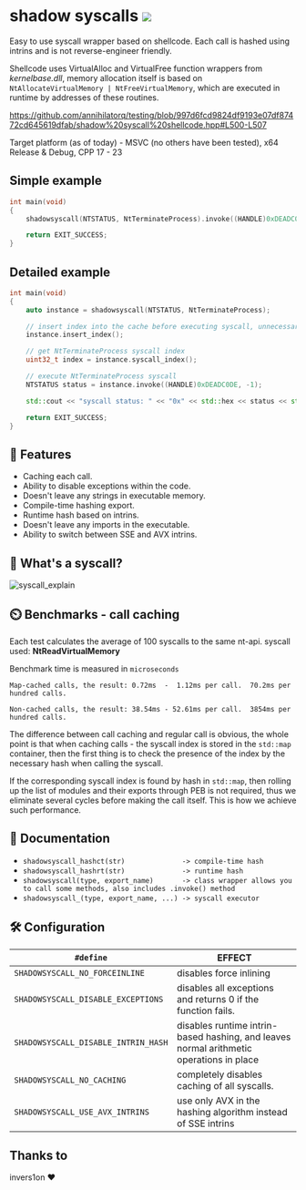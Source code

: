 # shadow syscalls [![](https://img.shields.io/badge/version-1.0.1-green.svg)]()

Easy to use syscall wrapper based on shellcode. Each call is hashed using intrins and is not reverse-engineer friendly.

Shellcode uses VirtualAlloc and VirtualFree function wrappers from *kernelbase.dll*, memory allocation itself is based on ```NtAllocateVirtualMemory | NtFreeVirtualMemory```, which are executed in runtime by addresses of these routines.

https://github.com/annihilatorq/testing/blob/997d6fcd9824df9193e07df87472cd645619dfab/shadow%20syscall%20shellcode.hpp#L500-L507

Target platform (as of today) - MSVC (no others have been tested), x64 Release & Debug, CPP 17 - 23

## Simple example

```cpp
int main(void)
{
    shadowsyscall(NTSTATUS, NtTerminateProcess).invoke((HANDLE)0xDEADC0DE, -1);

    return EXIT_SUCCESS;
}
```

## Detailed example

```cpp
int main(void)
{
    auto instance = shadowsyscall(NTSTATUS, NtTerminateProcess);

    // insert index into the cache before executing syscall, unnecessarily
    instance.insert_index();

    // get NtTerminateProcess syscall index
    uint32_t index = instance.syscall_index();

    // execute NtTerminateProcess syscall
    NTSTATUS status = instance.invoke((HANDLE)0xDEADC0DE, -1);

    std::cout << "syscall status: " << "0x" << std::hex << status << std::endl;

    return EXIT_SUCCESS;
}
```

## 🚀 Features

- Caching each call.
- Ability to disable exceptions within the code.
- Doesn't leave any strings in executable memory.
- Compile-time hashing export.
- Runtime hash based on intrins.
- Doesn't leave any imports in the executable.
- Ability to switch between SSE and AVX intrins.

## 📜 What's a syscall?
![syscall_explain](https://github.com/annihilatorq/testing/assets/143023834/7ddeecdf-22f2-4d3a-a145-00b9f35bd5fe)

## ⏲️ Benchmarks - call caching
Each test calculates the average of 100 syscalls to the same nt-api.
syscall used: **NtReadVirtualMemory**

Benchmark time is measured in `microseconds`
```
Map-cached calls, the result: 0.72ms  -  1.12ms per call.  70.2ms per hundred calls.

Non-cached calls, the result: 38.54ms - 52.61ms per call.  3854ms per hundred calls.
```

The difference between call caching and regular call is obvious, the whole point is that when caching calls - the syscall index is stored in the `std::map` container, then the first thing is to check the presence of the index by the necessary hash when calling the syscall.

If the corresponding syscall index is found by hash in `std::map`, then rolling up the list of modules and their exports through PEB is not required, thus we eliminate several cycles before making the call itself. This is how we achieve such performance.

## 📄 Documentation

- `shadowsyscall_hashct(str)              -> compile-time hash`
- `shadowsyscall_hashrt(str)              -> runtime hash`
- `shadowsyscall(type, export_name)       -> class wrapper allows you to call some methods, also includes .invoke() method`
- `shadowsyscall_(type, export_name, ...) -> syscall executor`

## 🛠️ Configuration

| `#define`                                 | EFFECT                                                                                  |
| ----------------------------------------- | --------------------------------------------------------------------------------------- |
| `SHADOWSYSCALL_NO_FORCEINLINE`            | disables force inlining                                                                 |
| `SHADOWSYSCALL_DISABLE_EXCEPTIONS`        | disables all exceptions and returns 0 if the function fails.                            |
| `SHADOWSYSCALL_DISABLE_INTRIN_HASH`       | disables runtime intrin-based hashing, and leaves normal arithmetic operations in place |
| `SHADOWSYSCALL_NO_CACHING`                | completely disables caching of all syscalls.                                            |
| `SHADOWSYSCALL_USE_AVX_INTRINS`           | use only AVX in the hashing algorithm instead of SSE intrins                         |

## Thanks to
invers1on :heart:
